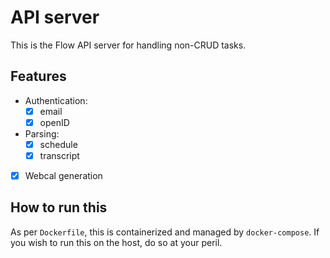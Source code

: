 # API server

This is the Flow API server for handling non-CRUD tasks.

## Features

- Authentication:
  - [x] email
  - [x] openID
- Parsing:
  - [x] schedule
  - [x] transcript
- [x] Webcal generation

## How to run this

As per `Dockerfile`, this is containerized and managed by `docker-compose`.
If you wish to run this on the host, do so at your peril.
